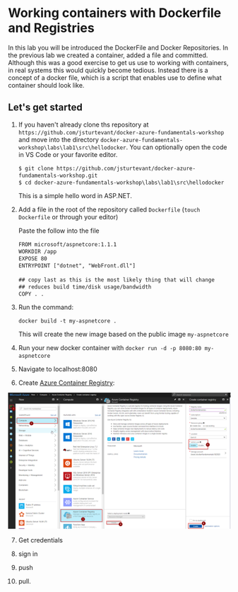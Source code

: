 # Working containers with Dockerfile and Registries

In this lab you will be introduced the DockerFile and Docker Repositories.  In the previous lab we created a container, added a file and committed.  Although this was a good exercise to get us use to working with containers, in real systems this would quickly become tedious.  Instead there is a concept of a docker file, which is a script that enables use to define what container should look like.  

## Let's get started
1. If you haven't already clone ths repository at ```https://github.com/jsturtevant/docker-azure-fundamentals-workshop``` and move into the directory ```docker-azure-fundamentals-workshop\labs\lab1\src\hellodocker```.  You can optionally open the code in VS Code or your favorite editor.

    ``` 
    $ git clone https://github.com/jsturtevant/docker-azure-fundamentals-workshop.git
    $ cd docker-azure-fundamentals-workshop\labs\lab1\src\hellodocker
    ```

    This is a simple hello word in ASP.NET.  

2. Add a file in the root of the repository called ```Dockerfile``` (```touch Dockerfile``` or through your editor)
    
    Paste the follow into the file

    ```
    FROM microsoft/aspnetcore:1.1.1
    WORKDIR /app
    EXPOSE 80
    ENTRYPOINT ["dotnet", "WebFront.dll"]

    ## copy last as this is the most likely thing that will change
    ## reduces build time/disk usage/bandwidth
    COPY . .
    ```

3. Run the command:

    ```
    docker build -t my-aspnetcore .
    ```
    This will create the new image based on the public image ```my-aspnetcore```


4. Run your new docker container with ```docker run -d -p 8080:80 my-aspnetcore```

5. Navigate to localhost:8080

6. Create [Azure Container Registry](https://portal.azure.com/#create/Microsoft.ContainerRegistry):

![Create Azure Container Registry in portal](images/create-azure-container-registry.png)

7.  Get credentials

8. sign in 

9. push 

10. pull.
